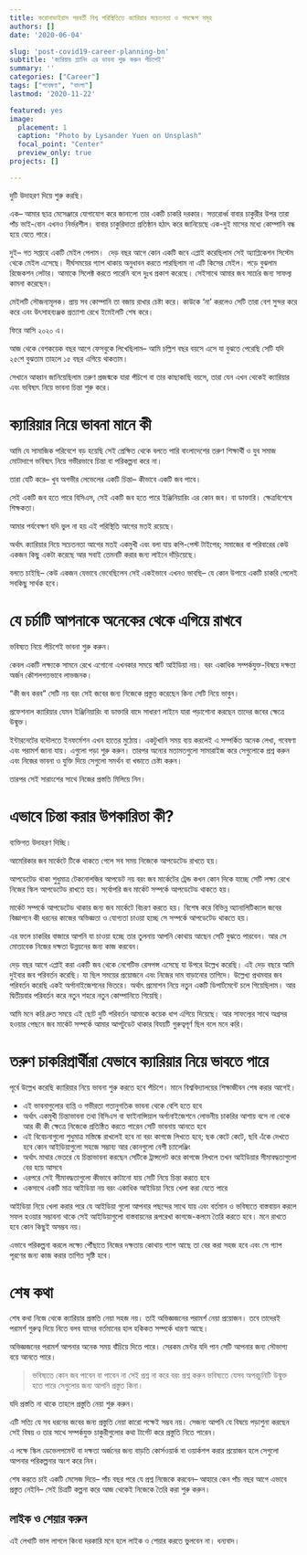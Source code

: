 ```yaml
---
title: করোনাভাইরাস পরবর্তী বিশ্ব পরিস্থিতিতে ক্যারিয়ার সচেতনতা ও পদক্ষেপ সমূহ
authors: []
date: '2020-06-04'

slug: 'post-covid19-career-planning-bn'
subtitle: 'ক্যরিয়ার প্ল্যানিং এর ভাবনা শুরু করুন পঁচিশেই'
summary: ''
categories: ["Career"]
tags: ["গবেষণা", "বাংলা"]
lastmod: '2020-11-22'

featured: yes
image:
  placement: 1
  caption: "Photo by Lysander Yuen on Unsplash"
  focal_point: "Center"
  preview_only: true
projects: []

---
```


দুটি উদাহরণ দিয়ে শুরু করছি।

এক– আমার ছাত্র মেসেঞ্জারে যোগাযোগ করে জানালো তার একটি চাকরি দরকার। ‌সত্তরোর্ধ্ব বাবার চাকুরীর উপর তারা পাঁচ ভাই-বোন এখনও নির্ভরশীল। বাবার চাকুরিদাতা প্রতিষ্ঠান হঠাৎ করে জানিয়েছে এক-দুই মাসের মধ্যে কোম্পানি বন্ধ হয়ে যেতে পারে।

দুই– গত সপ্তাহে একটি মেইল পেলাম। ‌ দেড় বছর আগে কোন একটি জবে এপ্লাই করেছিলাম সেই অ্যাপ্লিকেশন সিস্টেম থেকে মেইল এসেছে। দীর্ঘসময়ের গ্যাপ থাকায় অনুধাবন করতে পারছিলাম না এটি কিসের মেইল। পড়ে বুঝলাম রিজেকশন লেটার। আমাকে সিলেক্ট করতে পারেনি বলে দুঃখ প্রকাশ করেছে। সেইসাথে আমার জব সার্চের জন্য সাফল্য কামনা করেছেন।

মেইলটি সৌজন্যমূলক। প্রায় সব কোম্পানি তা বজায় রাখার চেষ্টা করে। কাউকে ‘না’ করলেও সেটি তারা বেশ সুন্দর করে করে এবং উৎসাহব্যঞ্জক প্রত্যাশা রেখে ইমেইলটি শেষ করে।

ফিরে আসি ২০২০ এ।

আজ থেকে বেশকয়েক বছর আগে ফেসবুকে লিখেছিলাম– আমি চল্লিশ বছর বয়সে এসে যা বুঝতে পেরেছি সেটি যদি ২৫শে বুঝতাম তাহলে ১৫ বছর এগিয়ে থাকতাম।

সেখানে আহ্বান জানিয়েছিলাম তরুণ প্রজন্মকে যারা পঁচিশে বা তার কাছাকাছি বয়সে, তারা যেন এখন থেকেই ক্যারিয়ার এবং ভবিষ্যৎ নিয়ে ভাবনা চিন্তা শুরু করে।

# ক্যারিয়ার নিয়ে ভাবনা মানে কী

আমি যে সামাজিক পরিবেশে বড় হয়েছি সেই প্রেক্ষিত থেকে বলতে পারি বাংলাদেশের তরুণ শিক্ষার্থী ও যুব সমাজ মোটাদাগে ভবিষ্যৎ নিয়ে গভীরভাবে চিন্তা বা পরিকল্পনা করে না।

তারা যেটি করে– খুব অগভীর লেভেলের একটি চিন্তা– কীভাবে একটি জব পাবে। ‌

সেই একটি জব হতে পারে বিসিএস, সেই একটি জব হতে পারে ইঞ্জিনিয়ারিং এর কোন জব। বা ডাক্তারি। ক্ষেত্রবিশেষে শিক্ষকতা।

আমার পর্যবেক্ষণ যদি ভুল না হয় এই পরিস্থিতি আগের মতই রয়েছে।

অর্থাৎ ক্যারিয়ার নিয়ে সচেতনতা আগের মতই একমুখী এবং বলা যায় কপি-পেস্ট টাইপের; সমাজের বা পরিবারের কেউ একজন কিছু একটা করেছে আর সবাই তেমনটি করার জন্য লাইনে ‌দাঁড়িয়েছে।

বলতে চাইছি– কেউ একজন যেভাবে ভেবেছিলেন সেই একইভাবে এখনও ভাবছি– যে কোন উপায়ে একটি চাকরি পেলেই সবকিছু সার্থক হবে।‌

# যে চর্চাটি আপনাকে অনেকের থেকে এগিয়ে রাখবে

ভবিষ্যত নিয়ে পঁচিশেই ভাবনা শুরু করুন।

কেবল একটি লক্ষ্যকে সামনে রেখে এগোনো এখনকার সময়ে স্মার্ট আইডিয়া নয়। বরং একাধিক সম্পর্কযুক্ত-বিষয়ে দক্ষতা অর্জন কৌশলগতভাবে লাভজনক।

“কী জব করব” সেটি নয় বরং সেই জবের জন্য নিজেকে প্রস্তুত করেছেন কিনা সেটি নিয়ে ভাবুন।

প্রফেশনাল ক্যারিয়ার যেমন ইঞ্জিনিয়ারিং বা ডাক্তারি বাদে সাধারণ লাইনে যারা পড়াশোনা করছেন তাদের জবের ক্ষেত্রে উন্মুক্ত।

ইন্টারনেটের বদৌলতে ইনফর্মেশন এখন হাতের মুঠোয়। একটুখানি সময় ব্যয় করলেই এ সম্পর্কিত অনেক লেখা, গবেষণা এবং পরামর্শ জানা যায়। এগুলো পড়া শুরু করুন। তারপর অন্যের মতামতগুলো সামারাইজ করে সেগুলোকে প্রশ্ন করুন এবং নিজের ভাবনা ও যুক্তি দিয়ে সেগুলো সমর্থন বা খন্ডাতে চেষ্টা করুন।

তারপর সেই সারাংশের সাথে নিজের প্রস্ততি মিলিয়ে নিন।

# এভাবে চিন্তা করার উপকারিতা কী?

ব্যক্তিগত উদাহরণ দিচ্ছি।

আমেরিকার জব মার্কেটে টিকে থাকতে গেলে সব সময় নিজেকে আপডেটেড রাখতে হয়।

আপডেটেড থাকা শুধুমাত্র টেকনোলজির আপডেট নয় বরং জব মার্কেটের ট্রেন্ড কখন কোন দিকে যাচ্ছে সেটি লক্ষ্য রেখে নিজের স্কিল আপডেটেড রাখতে হয়। সর্বোপরি জব মার্কেট সম্পর্কে আপডেটেড থাকতে হয়।

মার্কেট সম্পর্কে আপডেটেড থাকার জন্য জব মার্কেটে বিচরণ করতে হয়। ‌বিশেষ করে বিভিন্ন অ্যানালিটিক্যাল জবের বিজ্ঞাপনে কী ধরনের কাজের অভিজ্ঞতা ও যোগ্যতা চাওয়া হচ্ছে সে সম্পর্কে আপডেটেড থাকতে হয়।

এর ফলে চাকরির বাজারে আপনি যা চাওয়া হচ্ছে তার তুলনায় আপনি কোথায় আছেন সেটি বুঝতে পারবেন। ‌আর সে মোতাবেক নিজের দক্ষতা উন্নয়নের জন্য কাজ করবেন।

দেড় বছর আগে এপ্লাই করা একটি জব থেকে নেগেটিভ রেসপন্স এসেছে যা উপরে উল্লেখ করেছি। এই দেড় বছরে আমি দুইবার জব পরিবর্তন করেছি। যা ছিল সময়ের প্রয়োজনে এবং নিজের দাম বাড়ানোর তাগিদে। উল্লেখ্য প্রথমবার জব পরিবর্তন করেছি একই অর্গানাইজেশনের ভিতরে। অর্থাৎ প্রমোশন নিয়ে নতুন একটি ডিপার্টমেন্টে চলে গিয়েছিলাম। আর দ্বিতীয়বার পরিবর্তন করে নতুন শহরে নতুন কোম্পানিতে গিয়েছি।

আমি মনে করি দ্রুত সময়ে এই ছোট দুটি পরিবর্তন আমাকে কয়েক ধাপ এগিয়ে দিয়েছে। আর সাফল্যের সাথে অগ্রসর হওয়ার পেছনে জব মার্কেট সম্পর্কে আমার আপটুডেট থাকার বিযয়টি গুরুত্বপূর্ণ ছিল বলে মনে করি।

# তরুণ চাকরিপ্রার্থীরা যেভাবে ক্যারিয়ার নিয়ে ভাবতে পারে
পূর্বে উল্লেখ করেছি ক্যারিয়ার নিয়ে ভাবনা শুরু করতে হবে পঁচিশে। মানে বিশ্ববিদ্যালয়ের শিক্ষাজীবন শেষ করার আগেই।

- এই ভাবনাগুলোর ব্যপ্তি ও গভীরতা গতানুগতিক ভাবনা থেকে বেশি হতে হবে
- অর্থাৎ একমুখী চিন্তাভাবনা তথা বিসিএস বা ফাইনান্সিয়াল অর্গানাইজেশনে লোভনীয় চাকরির আশায় বসে না থেকে আর কী কী ক্ষেত্রে নিজেকে প্রতিষ্ঠিত করতে পারেন সেটি ভাবনায় আনতে হবে
- এই বিবেচনাগুলো শুধুমাত্র মস্তিষ্কে রাখলেই হবে না বরং কাগজে লিখতে হবে; ছক কেটে কেটে, ছবি এঁকে দেখতে হবে কোন আইডিয়াগুলো সহজে সম্ভাব্য আর কোনগুলো বেশী চ্যালেঞ্জিং
- অর্থাৎ মাথার ভেতরে যে চিন্তাভাবনা করছেন সেটিকে ট্রান্সলেট করে কাগজে লিখলে তখন আইডিয়ার সীমাবদ্ধতাগুলো বের হয়ে আসবে
- এরপরে সেই সীমাবদ্ধতাগুলো কীভাবে কাটানো যায় সেটি নিয়ে চিন্তা করতে হবে
- একসাথে একটি মাত্র আইডিয়া নয় বরং একাধিক আইডিয়া নিয়ে খেলা করা যেতে পারে

আইডিয়া নিয়ে খেলা করার পরে যে আইডিয়া গুলো আপনার পছন্দের সাথে যায় এবং বর্তমান ও ভবিষ্যতে বাস্তবায়ন করলে সফল হওয়ার সম্ভাবনা থাকে সেই আইডিয়াগুলো বাস্তবায়নের রূপরেখা কাগজে-কলমে তৈরি করতে হবে। মনে রাখতে হবে কোন কিছুই অসম্ভব নয়।

এভাবে পরিকল্পনা করলে লক্ষ্যে পৌঁছাতে নিজের দক্ষতায় কোথায় গ্যাপ আছে তা বের করা সহজ হবে এবং সে গ্যাপ পূরণের জন্য কাজ করার তাগিত সৃষ্টি হবে।

# শেষ কথা

শেষ কথা‌‌
নিজে থেকে ক্যারিয়ার প্রস্ততি নেয়া সহজ নয়। তাই অভিজ্ঞজনের পরামর্শ নেয়া প্রয়োজন। তবে তাদেরই পরামর্শ গুরুত্ব দিয়ে নিতে বলব যাদের বর্তমানের হাল হকিকত সম্পর্কে ধারণা আছে।

অভিজ্ঞজনের পরামর্শ আপনার অনেক সময় বাঁচিয়ে দিতে পারে। সেরকম মেন্টর যদি পান সেটি আপনার জন্য সৌভাগ্য বয়ে আনতে পারে।

> ভবিষ্যতে কোন জব পাবেন বা পাবেন না সেই প্রশ্ন না করে বরং প্রশ্ন করুন ভবিষ্যতে যেসব অপরচুনিটি উন্মুক্ত হতে পারে সেগুলোর জন্য আপনি প্রস্তুত কিনা।

যদি প্রস্ততি না থাকে তাহলে প্রস্তুতি নেয়া শুরু করুন।

এটি সত্যি যে সব ধরনের জবের জন্য প্রস্তুতি নেয়া কারো পক্ষেই সম্ভব নয়। সেজন্য আপনি যে বিষয়ে পড়াশুনা করছেন সেই বিষয় ও তার সাথে সম্পর্কযুক্ত চাকুরীগুলোর কথা টার্গেট করে প্রস্তুতি নিতে পারেন।

এ লক্ষে স্কিল ডেভেলপমেন্ট বা দক্ষতা অর্জনের জন্য বাড়তি কোর্সওয়ার্ক বা ওয়ার্কশপ করার প্রয়োজন হলে সেগুলো আপনার পরিকল্পনার অংশ করে নিন।

শেষ করতে চাই একটি মেসেজ দিয়ে– পাঁচ বছর পরে যে প্রশ্ন নিজেকে করবেন– আহারে কেন পাঁচ বছর আগে এভাবে প্রস্তুত নেইনি– সেই চিত্রটি কল্পনা করে আজ থেকেই নিজেকে তৈরি করা শুরু করুন।

## লাইক ও শেয়ার করুন

এই লেখাটি ভাল লাগলে কিংবা দরকারি মনে হলে লাইক ও শেয়ার করতে ভুলবেন না। ধন্যবাদ।
